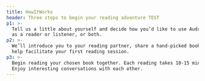 ```yaml
---
title: HowItWorks
header: Three steps to begin your reading adventure TEST
p1: >-
  Tell us a little about yourself and decide how you’d like to use Audrey e.g.
  as a reader or listener, or both.
p2: >-
  We’ll introduce you to your reading partner, share a hand-picked book, and
  help facilitate your first reading session.
p3: >-
  Begin reading your chosen book together. Each reading takes 10-15 minutes.
  Enjoy interesting conversations with each other.
---
```


